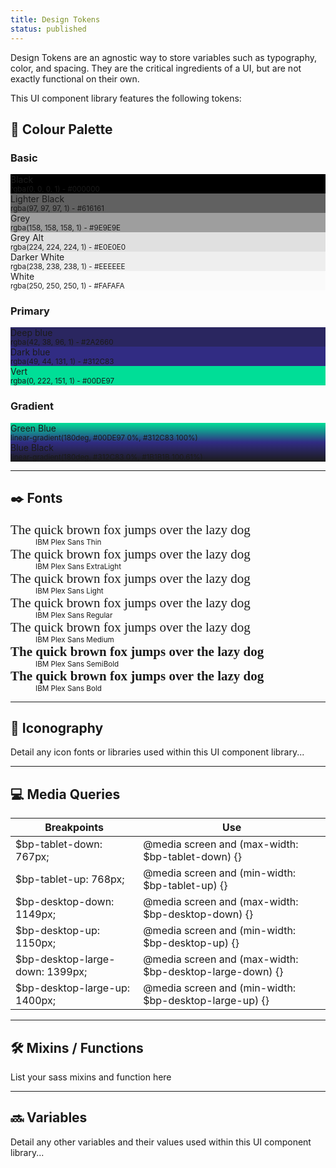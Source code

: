 ```yaml
---
title: Design Tokens
status: published
---
```

<p>Design Tokens are an agnostic way to store variables such as typography, color, and spacing. They are the critical ingredients of a UI, but are not exactly functional on their own.</p>

<p>This UI component library features the following tokens:</p>

<h2>🎨 Colour Palette</h2>
<h3>Basic</h3>
<div class="swatches">
    <div class="color-swatch c-white" style="background-color:#000000;">
        Black<br>
        <small>rgba(0, 0, 0, 1) - #000000</small>
    </div>
    <div class="color-swatch c-white" style="background-color:#616161;">
        Lighter Black<br>
        <small>rgba(97, 97, 97, 1) - #616161</small>
    </div>
    <div class="color-swatch c-white" style="background-color:#9E9E9E;">
        Grey<br>
        <small>rgba(158, 158, 158, 1) - #9E9E9E</small>
    </div>
    <div class="color-swatch" style="background-color:#E0E0E0;">
        Grey Alt<br>
        <small>rgba(224, 224, 224, 1) - #E0E0E0</small>
    </div>
    <div class="color-swatch" style="background-color:#EEEEEE;">
        Darker White<br>
        <small>rgba(238, 238, 238, 1) - #EEEEEE</small>
    </div>
    <div class="color-swatch" style="background-color:#FAFAFA;">
        White<br>
        <small>rgba(250, 250, 250, 1) - #FAFAFA</small>
    </div>
</div>
<h3>Primary</h3>
<div class="swatches">
    <div class="color-swatch c-white" style="background-color:#2A2660;">
        Deep blue<br>
        <small>rgba(42, 38, 96, 1) - #2A2660</small>
    </div>
    <div class="color-swatch c-white" style="background-color:#312C83;">
        Dark blue<br>
        <small>rgba(49, 44, 131, 1) - #312C83</small>
    </div>
    <div class="color-swatch" style="background-color:#00DE97;">
        Vert<br>
        <small>rgba(0, 222, 151, 1) - #00DE97</small>
    </div>
</div>
<h3>Gradient</h3>
<div class="swatches">
    <div class="color-swatch c-white" style="background: linear-gradient(180deg, #00DE97 0%, #312C83 100%);">
        Green Blue<br>
        <small>linear-gradient(180deg, #00DE97 0%, #312C83 100%)</small>
    </div>
    <div class="color-swatch c-white" style="background: linear-gradient(180deg, #312C83 0%, #1B1B1B 100.61%);">
        Blue Black<br>
        <small>linear-gradient(180deg, #312C83 0%, #1B1B1B 100.61%)</small>
    </div>
</div>

___

<h2>✒️ Fonts</h2>
<dl>
    <dt style="font-size:21px; font-family:'IBM Plex Sans'; font-weight:100;">The quick brown fox jumps over the lazy dog</dt>
    <dd><small>IBM Plex Sans Thin</small></dd>
    <dt style="font-size:21px; font-family:'IBM Plex Sans'; font-weight:200;">The quick brown fox jumps over the lazy dog</dt>
    <dd><small>IBM Plex Sans ExtraLight</small></dd>
    <dt style="font-size:21px; font-family:'IBM Plex Sans'; font-weight:300;">The quick brown fox jumps over the lazy dog</dt>
    <dd><small>IBM Plex Sans Light</small></dd>
    <dt style="font-size:21px; font-family:'IBM Plex Sans'; font-weight:400;">The quick brown fox jumps over the lazy dog</dt>
    <dd><small>IBM Plex Sans Regular</small></dd>
    <dt style="font-size:21px; font-family:'IBM Plex Sans'; font-weight:500;">The quick brown fox jumps over the lazy dog</dt>
    <dd><small>IBM Plex Sans Medium</small></dd>
    <dt style="font-size:21px; font-family:'IBM Plex Sans'; font-weight:600;">The quick brown fox jumps over the lazy dog</dt>
    <dd><small>IBM Plex Sans SemiBold</small></dd>
    <dt style="font-size:21px; font-family:'IBM Plex Sans'; font-weight:bold;">The quick brown fox jumps over the lazy dog</dt>
    <dd><small>IBM Plex Sans Bold</small></dd>
</dl>

___

<h2>📌 Iconography</h2>
<p>Detail any icon fonts or libraries used within this UI component library...</p>

___

<h2>💻 Media Queries</h2>

Breakpoints  | Use
------------ | -------------
$bp-tablet-down: 767px;         | @media screen and (max-width: $bp-tablet-down) {}
$bp-tablet-up: 768px;           | @media screen and (min-width: $bp-tablet-up) {}
$bp-desktop-down: 1149px;       | @media screen and (max-width: $bp-desktop-down) {}
$bp-desktop-up: 1150px;         | @media screen and (min-width: $bp-desktop-up) {}
$bp-desktop-large-down: 1399px; | @media screen and (max-width: $bp-desktop-large-down) {}
$bp-desktop-large-up: 1400px;   | @media screen and (min-width: $bp-desktop-large-up) {}

___

<h2>🛠 Mixins / Functions</h2>
<p>List your sass mixins and function here</p>

___

<h2>🔜 Variables</h2>
<p>Detail any other variables and their values used within this UI component library...</p>
